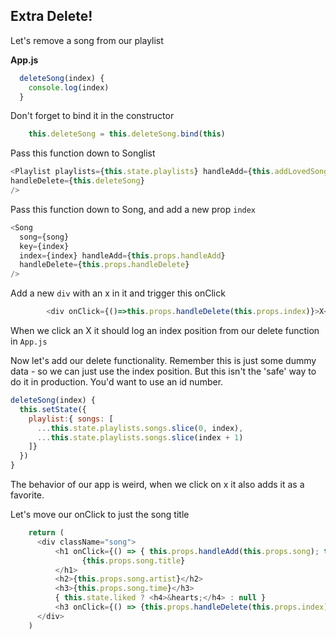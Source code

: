 
## Extra Delete!

Let's remove a song from our playlist

**App.js**

```js
  deleteSong(index) {
    console.log(index)
  }
```

Don't forget to bind it in the constructor

```js
    this.deleteSong = this.deleteSong.bind(this)
```

Pass this function down to Songlist

```js
<Playlist playlists={this.state.playlists} handleAdd={this.addLovedSong}
handleDelete={this.deleteSong}
/>
```

Pass this function down to Song, and add a new prop `index`

```js
<Song
  song={song}
  key={index}
  index={index} handleAdd={this.props.handleAdd}
  handleDelete={this.props.handleDelete}
/>
```

Add a new `div` with an x in it and trigger this onClick

```js
        <div onClick={()=>this.props.handleDelete(this.props.index)}>X</td>
```

When we click an X it should log an index position from our delete function in `App.js`

Now let's add our delete functionality. Remember this is just some dummy data - so we can just use the index position. But this isn't the 'safe' way to do it in production. You'd want to use an id number.

```js
deleteSong(index) {
  this.setState({
    playlist:{ songs: [
      ...this.state.playlists.songs.slice(0, index),
      ...this.state.playlists.songs.slice(index + 1)
    ]}
  })
}
```

The behavior of our app is weird, when we click on x it also adds it as a favorite.

Let's move our onClick to just the song title

```js
    return (
      <div className="song">
          <h1 onClick={() => { this.props.handleAdd(this.props.song); this.toggleLike() }}>
                {this.props.song.title}
          </h1>
          <h2>{this.props.song.artist}</h2>
          <h3>{this.props.song.time}</h3>
          { this.state.liked ? <h4>&hearts;</h4> : null }
          <h3 onClick={() => {this.props.handleDelete(this.props.index)}}>X</h3>
      </div>
    )
```
